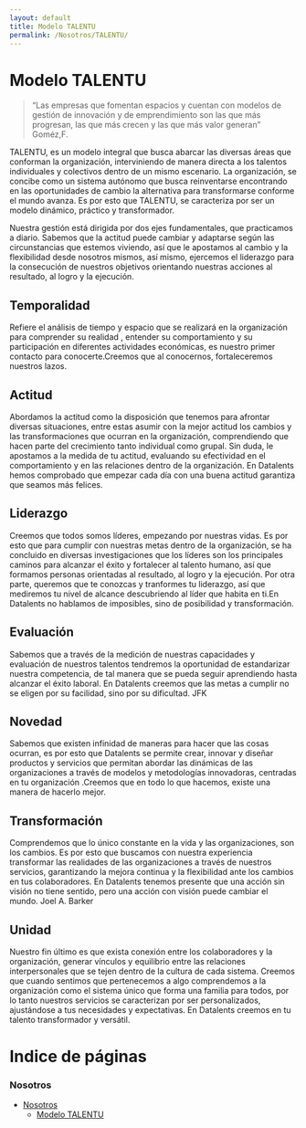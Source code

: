 ```yaml
---
layout: default
title: Modelo TALENTU
permalink: /Nosotros/TALENTU/
---
```


# Modelo TALENTU

> “Las empresas que fomentan espacios y cuentan con modelos de gestión de innovación y de emprendimiento son las que más progresan, las que más crecen y las que más valor generan” 
> Goméz,F.

TALENTU, es un modelo integral que busca abarcar las diversas áreas que conforman la organización, interviniendo de manera directa a los talentos individuales y colectivos dentro de un mismo escenario. La organización, se concibe como un sistema autónomo que busca reinventarse encontrando en las oportunidades de cambio la alternativa para transformarse conforme el mundo avanza. Es por esto que TALENTU, se caracteriza por ser un modelo dinámico, práctico y transformador.

Nuestra gestión está dirigida por dos ejes fundamentales, que practicamos a diario.  Sabemos que la actitud puede cambiar y adaptarse según las circunstancias que estemos viviendo, así que le apostamos al cambio y la flexibilidad desde nosotros mismos, así mismo, ejercemos el liderazgo para la consecución de  nuestros objetivos orientando nuestras acciones al resultado,  al logro y la ejecución.


## **Temporalidad** 

Refiere el análisis de tiempo y espacio que se realizará en la organización para comprender su realidad , entender su comportamiento y su participación en diferentes  actividades económicas, es nuestro primer contacto para conocerte.Creemos que al conocernos, fortaleceremos nuestros lazos.

## **Actitud**

Abordamos la actitud como la disposición que tenemos  para afrontar diversas situaciones, entre estas asumir con la mejor actitud los cambios y las transformaciones que ocurran en la organización, comprendiendo que hacen parte del crecimiento tanto individual como grupal. Sin duda, le apostamos a la medida de tu actitud, evaluando su efectividad en el comportamiento y en las relaciones dentro de la organización. En Datalents hemos comprobado que empezar cada día con una buena actitud garantiza que seamos más felices.

## **Liderazgo**

Creemos que todos somos líderes, empezando por nuestras vidas. Es por esto que para cumplir con nuestras metas dentro de la organización,  se ha concluido en diversas investigaciones que los líderes son los principales caminos para alcanzar el éxito y fortalecer al talento humano, así que formamos personas orientadas al resultado,  al logro y la ejecución.  Por otra parte, queremos que te conozcas y tranformes tu liderazgo, así que mediremos tu nivel de alcance descubriendo al líder que habita en ti.En Datalents no hablamos de imposibles, sino de posibilidad y transformación.

## **Evaluación**

Sabemos que a través de la medición de nuestras capacidades y evaluación de nuestros talentos tendremos la oportunidad de estandarizar nuestra competencia, de tal manera que se pueda seguir aprendiendo hasta alcanzar el éxito laboral. En Datalents creemos que las metas a cumplir no se eligen por su facilidad, sino por su dificultad. JFK

## **Novedad**

Sabemos que existen infinidad de maneras para hacer que las cosas ocurran, es por esto que Datalents se permite crear, innovar y diseñar productos y servicios que permitan abordar las dinámicas de las organizaciones a través de modelos y metodologías  innovadoras, centradas en tu organización .Creemos que en todo lo que hacemos, existe una manera de hacerlo mejor.

## **Transformación**

Comprendemos que lo único constante en la vida y las organizaciones, son los cambios. Es por esto que buscamos con nuestra experiencia transformar las realidades de las organizaciones a través de nuestros servicios, garantizando la mejora continua y la flexibilidad ante los cambios en tus colaboradores. En Datalents tenemos presente que una acción sin visión no tiene sentido, pero una acción con visión puede cambiar el mundo. Joel A. Barker

## **Unidad**

Nuestro fin último es que exista conexión entre los colaboradores  y la organización, generar vínculos y equilibrio entre las relaciones interpersonales que se tejen dentro de la cultura de cada sistema. Creemos que cuando sentimos que pertenecemos a algo comprendemos a la organización como el sistema único que forma una familia para todos, por lo tanto nuestros servicios se caracterizan por ser personalizados, ajustándose a tus necesidades y expectativas. En Datalents creemos en tu talento transformador y versátil. 

# Indice de páginas

### Nosotros
* [Nosotros](/Nosotros/)
  * [Modelo TALENTU](/Nosotros/TALENTU/)
